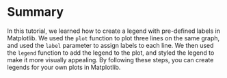 # Summary

In this tutorial, we learned how to create a legend with pre-defined labels in Matplotlib. We used the `plot` function to plot three lines on the same graph, and used the `label` parameter to assign labels to each line. We then used the `legend` function to add the legend to the plot, and styled the legend to make it more visually appealing. By following these steps, you can create legends for your own plots in Matplotlib.
